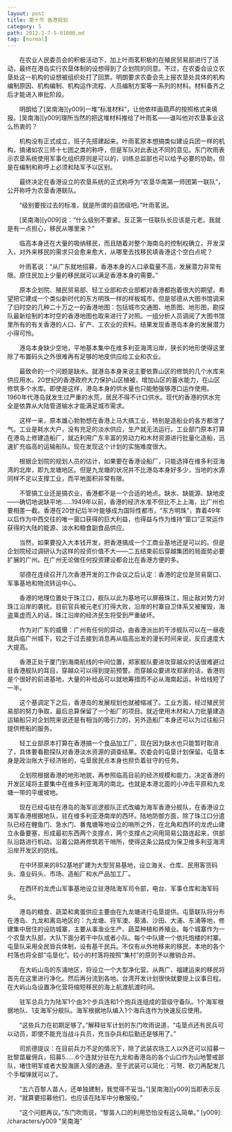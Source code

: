 ```yaml
---
layout: post
title: 第十节 香港规划
category: 5
path: 2012-1-7-5-01000.md
tag: [normal]
---
```


　　在农业人民委员会的积极活动下，加上叶雨茗积极的在殖民贸易部进行了活动，最终在港岛实行农垦体制的设想得到了企划院的同意。不过，在农委会设立农垦处这一机构的设想被组织处打了回票。明朗要求农委会先上报农垦处具体的机构编制原因、机构编制、机构运作流程、人员编制方案等一系列的材料。材料备齐之后才能进入审批阶段。

　　明朗给了[吴南海][y009]一堆“标准材料”，让他依样画葫芦的按照格式来填报。[吴南海][y009]理所当然的把这堆材料推给了叶雨茗——谁叫他对农垦事业这么热衷的？

　　机构没有正式成立，班子先搭建起来。叶雨茗原本想搞类似建设兵团一样的机构，搞诸如农三师十七团之类的称呼，但是军队对此表达不同的意见。东门吹雨表示农垦系统使用军事化组织原则是可以的，训练总监部也可以给予必要的协助，但是在编制和称呼上必须和陆军予以区别。

　　最终决定在香港设立的农垦系统的正式称呼为“农垦华南第一师团第一联队”，公开称呼为农垦香港联队。

　　“级别要按过去的标准，就是所谓的县团级吧。”叶雨茗说。

　　[吴南海][y009]说：“什么级别不要紧。反正第一任联队长应该是元老。我就是有一点担心，移民从哪里来？”

　　临高本身还在大量的吸纳移民，而且随着对整个海南岛的控制权确立，开发深入，对外来移民的需求只会愈来愈大，从哪里去找移民填香港这个空白点呢？

　　叶雨茗说：“从广东就地招募，香港本身的人口承载量不高，发展潜力非常有限。原住民加上少量的移民就可以满足香港本身的需要。”

　　原本企划院、殖民贸易部、轻工业部和农业部都对香港都抱着很大的期望。希望把它建成一个类似新时代的东方明珠一样的样板城市。但是邬德从大图书馆调来了旧时空的几种二十万之一的香港地图：包括城市交通图、地质图、地形图，勘探队最新绘制的本时空的香港地图也取来进行了对照。一组分析人员调阅了大图书馆里所有的有关香港的人口、矿产、工农业的资料。结果发现香港岛本身的发展潜力小得可怜。

　　港岛本身缺少空地，平地基本集中在维多利亚海湾沿岸，狭长的地形使得这里除了布置码头之外很难再有足够的地皮供应给工业和农业。

　　最致命的一个问题是缺水。就港岛本身来说主要依靠山区的修筑的几个水库来供应用水。20世纪的香港政府大力保护山区植被，增加山区的蓄水能力，在山区修筑多个水库。即使是这样，港岛本身的供水量也只能勉强够港口运作使用。1960年代港岛就发生过严重的水荒，居民不得不计口供水。现代的香港的供水完全是依靠从大陆管道输水才能满足城市需求。

　　这样一来，原本雄心勃勃想在香港上马大搞工业，特别是造船业的各方都泄了气。工业是耗水大户，没有充足的淡水供应，生产就无法运行。工业部门原本打算在港岛上修建造船厂，就近利用广东丰富的劳动力和木材资源进行批量化造船，迅速扩充临高的运输船队。现在发现这个计划的实施难度很大。

　　根据企划院的规划人员的估计，如果要在香港设船厂，只能选择在维多利亚海湾的北岸，即九龙塘地区。但是九龙塘的状况并不比港岛本身好多少，当地的水源同样不足以支撑工业，而平地面积非常有限。

　　不管搞工业还是搞农业，香港都不是一个合适的地点。缺水、缺能源、缺地皮——确切地说缺平地……1949年以前，香港的经济水准不但比不上上海，比广州也要相差一截。香港在20世纪后半叶能够成为国际性都市，“东方明珠”，靠着49年以后作为中西交往的唯一窗口获得的巨大利益，也得益与作为维持“窗口”正常运作获得的大陆的能源、淡水和粮食副食品供应。

　　当然，如果要投入大本钱开发，把香港搞成一个工商业基地还是可以的。但是企划院经过调研认为这样的投资价值不大——二五结束前后穿越集团的局面势必要扩展的广州。在广州无论做任何投资建设都会比在香港方便的多。

　　邬德在连续召开几次香港开发的工作会议之后认定：香港的定位是贸易窗口、军事基地和物流转运中心。

　　香港的地理位置处于珠江口，舰队以此为基地可以屏蔽珠江，阻止敌对势力对珠江沿岸的袭扰。目前官兵被元老们打得大败，沿岸的村寨自卫体系又被摧毁，海盗乘虚而入的话，珠江沿岸的经济民生将受到严重破坏。

　　作为对广东的威慑：广州有任何的异动，由香港派出的干涉舰队可以在一昼夜就兵临广州城下，较之于过去接到消息再从临高出发的漫长时间来说，反应速度大大提高。

　　香港正处于厦门到海南航线的中间位置，郑家舰队要进攻穿越众的话很难避过驻香港舰队的耳目，穿越众可以得到提前预警。而穿越众要进攻郑家的话，香港则是个很好的前进基地，大量的补给品可以就地筹措而不必从海南起运，补给线短了一半。

　　这个基调定下之后，香港岛的发展规划也就被缩减了。工业方面，经过殖民贸易部的努力争取，最后总算保留了一个船厂的项目。就近使用木材和人力批量建造运输船只对企划院来说还是有相当的吸引力的，另外造船厂本身还可以为过往船只提供修船的服务。

　　轻工业部原本打算在香港搞一个食品加工厂，现在因为缺水也只能暂时取消了，具体要看勘探队对香港淡水资源的调查结果。农委会的屯垦计划保留。屯垦本身是政治账大于经济账的，屯垦居民点本身也担负着驻守的任务。

　　企划院根据香港的地形地貌，再参照临高目前的经济规模和能力，决定香港的开发区域将主要集中在维多利亚海湾的南北。也就是本港北面的小冲击平原和九龙塘一带的平缓坡地。

　　现在已经屯驻在港岛的海军巡逻舰队正式改编为海军香港分舰队，在香港设立海军香港根据地队，驻在维多利亚港南岸的西环。陆地防御方面，除了珠江口分遣队已经在鲤鱼门、急水门、番鬼塘等地设立的哨所之外，在北角和西环的龙虎山建立永备要塞，形成最初东西两个支撑点，两个支撑点之间用简易公路连起来，供部队沿路进行机动。沿着公路再修筑若干哨所，使得这条公路成为保卫维多利亚海湾沿岸开发区的防线。

　　在中环原来的852基地扩建为大型贸易基地，设立海关、仓库、民用客货码头、渔业码头、市场、造船厂和水产品加工厂。

　　在西环的龙虎山军事基地设立驻港陆海军司令部，电台、军事仓库和海军码头。

　　港岛的粮食、蔬菜和禽蛋供应主要由在九龙塘进行屯垦提供。屯垦联队将分布在港岛、九龙和离岛地区的：九龙塘、将军澳、葵涌、沙田、大浦、东涌等地，修建集中居住的设防城寨，主要从事渔业生产、蔬菜种植和养殖业。每个城寨作为一个农垦大队部，大队下面分若干中队或者小队。每个中队建一个依托炮楼的村寨。屯垦队采用全民皆兵体制，设有基干民兵。不仅有从外地移来的移民，本地的各个村落也将全部“屯垦化”。较小的村落将按照“集村”的原则予以撤销合并。

　　在大屿山岛的东涌地区，将设立一个大型净化营。从两广、福建运来的移民将首先在这里进行净化。然后再分流到各地。台湾开发计划很快就要提上议事日程。在大屿山岛设置净化营将缩短移民的海上航渡航渡时间。

　　驻军总兵力为陆军1个由3个步兵连和1个炮兵连组成的营级守备队。1个海军根据地队、1支海军分舰队。海军根据地队编入1个海兵连作为快速反应使用。

　　“这些兵力在初期足够了。”解释驻军计划的东门吹雨说道，“屯垦点还有民兵可以动员，即使不能充当战斗兵员，充当杂兵和后勤还是够用了。”

　　司凯德提议：在目前兵力不足的情况下，除了武装农场工人以外还可以招募一批黎苗雇佣兵，招募5……6个连就分驻在九龙和香港岛的各个山口作为山地警戒部队，堵住明军或者大股海匪入侵的通道。至于武装可以简化：弓弩、砍刀再配发几个手榴弹就可以了。

　　“五六百黎人苗人，还单独建制，我觉得不妥当。”[吴南海][y009]当即表示反对，“就算要招募他们，也应该在陆军中分散服役。”

　　“这个问题再议。”东门吹雨说，“黎苗人口的利用恐怕没有这么简单。”
[y009]: /characters/y009 "吴南海"
